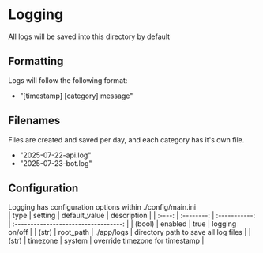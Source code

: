 # Logging

All logs will be saved into this directory by default

## Formatting

Logs will follow the following format:  
* "\[timestamp] \[category] message"

## Filenames

Files are created and saved per day, and each category has it's own file.  
* "2025-07-22-api.log"
* "2025-07-23-bot.log"

## Configuration

Logging has configuration options within ./config/main.ini  
| type   | setting    | default_value | description                          |
| :----: | :--------: | :-----------: | :----------------------------------: |
| (bool) | enabled    | true          | logging on/off                       |
| (str)  | root_path  | ./app/logs    | directory path to save all log files |
| (str)  | timezone   | system        | override timezone for timestamp      |